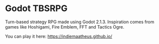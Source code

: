 # Godot TBSRPG
Turn-based strategy RPG made using Godot 2.1.3. Inspiration comes from games like Hoshigami, Fire Emblem, FFT and Tactics Ogre.

You can play it here: https://indiemaatheus.github.io/
